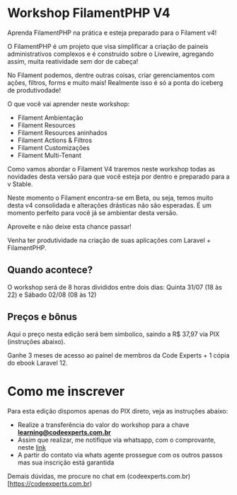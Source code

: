 # Workshop FilamentPHP V4

Aprenda FilamentPHP na prática e esteja preparado para o Filament v4!

O FilamentPHP é um projeto que visa simplificar a criação de paineis administrativos complexos e é construido
sobre o Livewire, agregando assim, muita reatividade sem dor de cabeça!

No Filament podemos, dentre outras coisas, criar gerenciamentos com ações, filtros, forms e muito mais! Realmente isso é só a ponta do iceberg de produtivodade!

O que você vai aprender neste workshop:

- Filament Ambientação
- Filament Resources
- Filament Resources aninhados
- Filament Actions & Filtros
- Filament Customizações
- Filament Multi-Tenant

Como vamos abordar o Filament V4 traremos neste workshop todas as novidades desta versão para que você esteja por dentro e preparado para a v Stable.

Neste momento o Filament encontra-se em Beta, ou seja, temos muito desta v4 consolidada e alterações drásticas não são esperadas. É um momento perfeito para você já se ambientar desta versão.

Aproveite e não deixe esta chance passar!

Venha ter produtividade na criação de suas aplicações com Laravel + FilamentPHP.

## Quando acontece?

O workshop será de 8 horas divididos entre dois dias: Quinta 31/07 (18 às 22) e Sábado 02/08 (08 às 12)

## Preços e bônus

Aqui o preço nesta edição será bem simbolico, saindo a R$ 37,97 via PIX (instruções abaixo).

Ganhe 3 meses de acesso ao paínel de membros da Code Experts + 1 cópia do ebook Laravel 12.

# Como me inscrever

Para esta edição dispomos apenas do PIX direto, veja as instruções abaixo:

- Realize a transferência do valor do workshop para a chave **learning@codeexperts.com.br**
- Assim que realizar, me notifique via whatsapp, com o comprovante, neste [link](https://bit.ly/40JeFVs)
- A partir do contato via whats agente prossegue com os outros passos mas sua inscrição está garantida

Demais dúvidas, me procure no chat em (codeexperts.com.br)[https://codeexperts.com.br)
